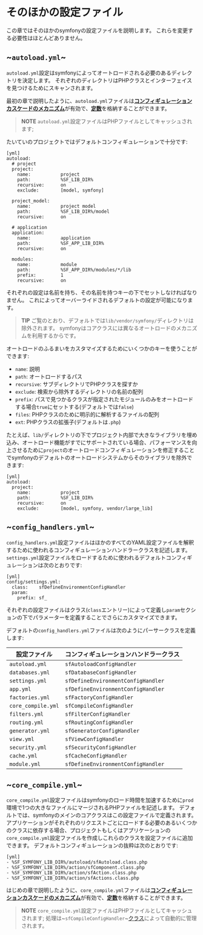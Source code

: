 そのほかの設定ファイル
===================

この章ではそのほかのsymfonyの設定ファイルを説明します。
これらを変更する必要性はほとんどありません。

~`autoload.yml`~
----------------

`autoload.yml`設定はsymfonyによってオートロードされる必要のあるディレクトリを決定します。
それぞれのディレクトリはPHPクラスとインターフェイスを見つけるためにスキャンされます。

最初の章で説明したように、`autoload.yml`ファイルは[**コンフィギュレーションカスケードのメカニズム**](#chapter_03_configuration_cascade)が有効で、[**定数**](#chapter_03_constants)を格納することができます。

>**NOTE**
>`autoload.yml`設定ファイルはPHPファイルとしてキャッシュされます; 

たいていのプロジェクトではデフォルトコンフィギュレーションで十分です:

    [yml]
    autoload:
      # project
      project:
        name:           project
        path:           %SF_LIB_DIR%
        recursive:      on
        exclude:        [model, symfony]

      project_model:
        name:           project model
        path:           %SF_LIB_DIR%/model
        recursive:      on

      # application
      application:
        name:           application
        path:           %SF_APP_LIB_DIR%
        recursive:      on

      modules:
        name:           module
        path:           %SF_APP_DIR%/modules/*/lib
        prefix:         1
        recursive:      on

それぞれの設定は名前を持ち、その名前を持つキーの下でセットしなければなりません。
これによってオーバーライドされるデフォルトの設定が可能になります。

>**TIP**
>ご覧のとおり、デフォルトでは`lib/vendor/symfony/`ディレクトリは除外されます。
>symfonyはコアクラスには異なるオートロードのメカニズムを利用するからです。

オートロードのふるまいをカスタマイズするためにいくつかのキーを使うことができます:

 * `name`: 説明
 * `path`: オートロードするパス
 * `recursive`: サブディレクトリでPHPクラスを探すか
 * `exclude`: 検索から除外するディレクトリの名前の配列
 * `prefix`: パスで見つかるクラスが指定されたモジュールのみをオートロードする場合`true`にセットする(デフォルトでは`false`)
 * `files`: PHPクラスのために明示的に解析するファイルの配列
 * `ext`: PHPクラスの拡張子(デフォルトは`.php`)

たとえば、`lib/`ディレクトリの下でプロジェクト内部で大きなライブラリを埋め込み、オートロード機能がすでにサポートされている場合、パフォーマンスを向上させるために`project`のオートロードコンフィギュレーションを修正することでsymfonyのデフォルトのオートロードシステムからそのライブラリを除外できます:

    [yml]
    autoload:
      project:
        name:           project
        path:           %SF_LIB_DIR%
        recursive:      on
        exclude:        [model, symfony, vendor/large_lib]

~`config_handlers.yml`~
-----------------------

`config_handlers.yml`設定ファイルはほかのすべてのYAML設定ファイルを解釈するために使われるコンフィギュレーションハンドラークラスを記述します。
`settings.yml`設定ファイルをロードするために使われるデフォルトコンフィギュレーションは次のとおりです:

    [yml]
    config/settings.yml:
      class:    sfDefineEnvironmentConfigHandler
      param:
        prefix: sf_

それぞれの設定ファイルはクラス(`class`エントリー)によって定義し`param`セクションの下でパラメーターを定義することでさらにカスタマイズできます。

デフォルトの`config_handlers.yml`ファイルは次のようにパーサークラスを定義します:

 | 設定ファイル       | コンフィギュレーションハンドラークラス |
 | ------------------ | ----------------------------------- |
 | `autoload.yml`     | `sfAutoloadConfigHandler`           |
 | `databases.yml`    | `sfDatabaseConfigHandler`           |
 | `settings.yml`     | `sfDefineEnvironmentConfigHandler`  |
 | `app.yml`          | `sfDefineEnvironmentConfigHandler`  |
 | `factories.yml`    | `sfFactoryConfigHandler`            |
 | `core_compile.yml` | `sfCompileConfigHandler`            |
 | `filters.yml`      | `sfFilterConfigHandler`             |
 | `routing.yml`      | `sfRoutingConfigHandler`            |
 | `generator.yml`    | `sfGeneratorConfigHandler`          |
 | `view.yml`         | `sfViewConfigHandler`               |
 | `security.yml`     | `sfSecurityConfigHandler`           |
 | `cache.yml`        | `sfCacheConfigHandler`              |
 | `module.yml`       | `sfDefineEnvironmentConfigHandler`  |

~`core_compile.yml`~
--------------------

`core_compile.yml`設定ファイルはsymfonyのロード時間を加速するために`prod`環境で1つの大きなファイルにマージされるPHPファイルを記述します。
デフォルトでは、symfonyのメインのコアクラスはこの設定ファイルで定義されます。
アプリケーションがそれぞれのリクエストごとにロードする必要のあるいくつかのクラスに依存する場合、プロジェクトもしくはアプリケーションの`core_compile.yml`設定ファイルを作成しこれらのクラスを設定ファイルに追加できます。
デフォルトコンフィギュレーションの抜粋は次のとおりです:

    [yml]
    - %SF_SYMFONY_LIB_DIR%/autoload/sfAutoload.class.php
    - %SF_SYMFONY_LIB_DIR%/action/sfComponent.class.php
    - %SF_SYMFONY_LIB_DIR%/action/sfAction.class.php
    - %SF_SYMFONY_LIB_DIR%/action/sfActions.class.php

はじめの章で説明したように、`core_compile.yml`ファイルは[**コンフィギュレーションカスケードのメカニズム**](#chapter_03_configuration_cascade)が有効で、[**定数**](#chapter_03_constants)を格納することができます。

>**NOTE**
>`core_compile.yml`設定ファイルはPHPファイルとしてキャッシュされます; 
>処理は~`sfCompileConfigHandler`~[クラス](#chapter_14_config_handlers_yml)によって自動的に管理されます。
